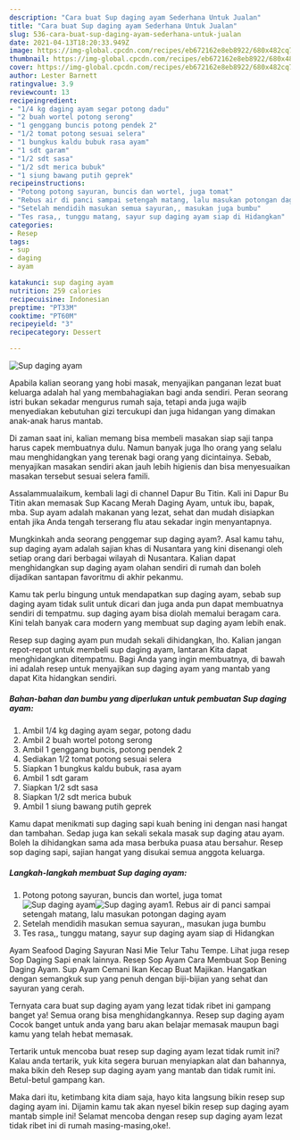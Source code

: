 ```yaml
---
description: "Cara buat Sup daging ayam Sederhana Untuk Jualan"
title: "Cara buat Sup daging ayam Sederhana Untuk Jualan"
slug: 536-cara-buat-sup-daging-ayam-sederhana-untuk-jualan
date: 2021-04-13T18:20:33.949Z
image: https://img-global.cpcdn.com/recipes/eb672162e8eb8922/680x482cq70/sup-daging-ayam-foto-resep-utama.jpg
thumbnail: https://img-global.cpcdn.com/recipes/eb672162e8eb8922/680x482cq70/sup-daging-ayam-foto-resep-utama.jpg
cover: https://img-global.cpcdn.com/recipes/eb672162e8eb8922/680x482cq70/sup-daging-ayam-foto-resep-utama.jpg
author: Lester Barnett
ratingvalue: 3.9
reviewcount: 13
recipeingredient:
- "1/4 kg daging ayam segar potong dadu"
- "2 buah wortel potong serong"
- "1 genggang buncis potong pendek 2"
- "1/2 tomat potong sesuai selera"
- "1 bungkus kaldu bubuk rasa ayam"
- "1 sdt garam"
- "1/2 sdt sasa"
- "1/2 sdt merica bubuk"
- "1 siung bawang putih geprek"
recipeinstructions:
- "Potong potong sayuran, buncis dan wortel, juga tomat"
- "Rebus air di panci sampai setengah matang, lalu masukan potongan daging ayam"
- "Setelah mendidih masukan semua sayuran,, masukan juga bumbu"
- "Tes rasa,, tunggu matang, sayur sup daging ayam siap di Hidangkan"
categories:
- Resep
tags:
- sup
- daging
- ayam

katakunci: sup daging ayam 
nutrition: 259 calories
recipecuisine: Indonesian
preptime: "PT33M"
cooktime: "PT60M"
recipeyield: "3"
recipecategory: Dessert

---
```



![Sup daging ayam](https://img-global.cpcdn.com/recipes/eb672162e8eb8922/680x482cq70/sup-daging-ayam-foto-resep-utama.jpg)

Apabila kalian seorang yang hobi masak, menyajikan panganan lezat buat keluarga adalah hal yang membahagiakan bagi anda sendiri. Peran seorang istri bukan sekadar mengurus rumah saja, tetapi anda juga wajib menyediakan kebutuhan gizi tercukupi dan juga hidangan yang dimakan anak-anak harus mantab.

Di zaman  saat ini, kalian memang bisa membeli masakan siap saji tanpa harus capek membuatnya dulu. Namun banyak juga lho orang yang selalu mau menghidangkan yang terenak bagi orang yang dicintainya. Sebab, menyajikan masakan sendiri akan jauh lebih higienis dan bisa menyesuaikan masakan tersebut sesuai selera famili. 

Assalammualaikum, kembali lagi di channel Dapur Bu Titin. Kali ini Dapur Bu Titin akan memasak Sup Kacang Merah Daging Ayam, untuk ibu, bapak, mba. Sup ayam adalah makanan yang lezat, sehat dan mudah disiapkan entah jika Anda tengah terserang flu atau sekadar ingin menyantapnya.

Mungkinkah anda seorang penggemar sup daging ayam?. Asal kamu tahu, sup daging ayam adalah sajian khas di Nusantara yang kini disenangi oleh setiap orang dari berbagai wilayah di Nusantara. Kalian dapat menghidangkan sup daging ayam olahan sendiri di rumah dan boleh dijadikan santapan favoritmu di akhir pekanmu.

Kamu tak perlu bingung untuk mendapatkan sup daging ayam, sebab sup daging ayam tidak sulit untuk dicari dan juga anda pun dapat membuatnya sendiri di tempatmu. sup daging ayam bisa diolah memalui beragam cara. Kini telah banyak cara modern yang membuat sup daging ayam lebih enak.

Resep sup daging ayam pun mudah sekali dihidangkan, lho. Kalian jangan repot-repot untuk membeli sup daging ayam, lantaran Kita dapat menghidangkan ditempatmu. Bagi Anda yang ingin membuatnya, di bawah ini adalah resep untuk menyajikan sup daging ayam yang mantab yang dapat Kita hidangkan sendiri.

<!--inarticleads1-->

##### Bahan-bahan dan bumbu yang diperlukan untuk pembuatan Sup daging ayam:

1. Ambil 1/4 kg daging ayam segar, potong dadu
1. Ambil 2 buah wortel potong serong
1. Ambil 1 genggang buncis, potong pendek 2
1. Sediakan 1/2 tomat potong sesuai selera
1. Siapkan 1 bungkus kaldu bubuk, rasa ayam
1. Ambil 1 sdt garam
1. Siapkan 1/2 sdt sasa
1. Siapkan 1/2 sdt merica bubuk
1. Ambil 1 siung bawang putih geprek


Kamu dapat menikmati sup daging sapi kuah bening ini dengan nasi hangat dan tambahan. Sedap juga kan sekali sekala masak sup daging atau ayam. Boleh la dihidangkan sama ada masa berbuka puasa atau bersahur. Resep sop daging sapi, sajian hangat yang disukai semua anggota keluarga. 

<!--inarticleads2-->

##### Langkah-langkah membuat Sup daging ayam:

1. Potong potong sayuran, buncis dan wortel, juga tomat
<img src="https://img-global.cpcdn.com/steps/eda3bf74f0ee4cdc/160x128cq70/sup-daging-ayam-langkah-memasak-1-foto.jpg" alt="Sup daging ayam"><img src="https://img-global.cpcdn.com/steps/4119e0d4cf5b70b8/160x128cq70/sup-daging-ayam-langkah-memasak-1-foto.jpg" alt="Sup daging ayam">1. Rebus air di panci sampai setengah matang, lalu masukan potongan daging ayam
1. Setelah mendidih masukan semua sayuran,, masukan juga bumbu
1. Tes rasa,, tunggu matang, sayur sup daging ayam siap di Hidangkan


Ayam Seafood Daging Sayuran Nasi Mie Telur Tahu Tempe. Lihat juga resep Sop Daging Sapi enak lainnya. Resep Sop Ayam Cara Membuat Sop Bening Daging Ayam. Sup Ayam Cemani Ikan Kecap Buat Majikan. Hangatkan dengan semangkuk sup yang penuh dengan biji-bijian yang sehat dan sayuran yang cerah. 

Ternyata cara buat sup daging ayam yang lezat tidak ribet ini gampang banget ya! Semua orang bisa menghidangkannya. Resep sup daging ayam Cocok banget untuk anda yang baru akan belajar memasak maupun bagi kamu yang telah hebat memasak.

Tertarik untuk mencoba buat resep sup daging ayam lezat tidak rumit ini? Kalau anda tertarik, yuk kita segera buruan menyiapkan alat dan bahannya, maka bikin deh Resep sup daging ayam yang mantab dan tidak rumit ini. Betul-betul gampang kan. 

Maka dari itu, ketimbang kita diam saja, hayo kita langsung bikin resep sup daging ayam ini. Dijamin kamu tak akan nyesel bikin resep sup daging ayam mantab simple ini! Selamat mencoba dengan resep sup daging ayam lezat tidak ribet ini di rumah masing-masing,oke!.

